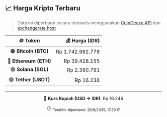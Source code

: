 

<!-- HARGA_KRIPTO -->
## 📈 Harga Kripto Terbaru

> Data ini diperbarui secara otomatis menggunakan [CoinGecko API](https://www.coingecko.com/) dan [exchangerate.host](https://exchangerate.host/)

<div align="center">

| 🪙 Token | 💰 Harga (IDR) |
|:------:|---------------:|
| 🟠 **Bitcoin (BTC)**   | Rp 1.742.962.778 |
| 🔵 **Ethereum (ETH)**  | Rp 39.428.155 |
| 🟣 **Solana (SOL)**    | Rp 2.390.791 |
| 🟢 **Tether (USDT)**   | Rp 16.236 |

---

💱 **Kurs Rupiah (USD → IDR)**: Rp 16.246

🕒 <sub>Terakhir diperbarui: 28/6/2025, 17.39.17</sub>

</div>
<!-- /HARGA_KRIPTO -->